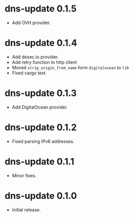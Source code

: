 dns-update 0.1.5
================================
- Add OVH provider.

dns-update 0.1.4
================================
- Add desec.io provider.
- Add retry function to http client
- Moved `strip_origin_from_name` form `digitalocean` to `lib`
- Fixed cargo test 

dns-update 0.1.3
================================
- Add DigitalOcean provider.

dns-update 0.1.2
================================
- Fixed parsing IPv6 addresses.

dns-update 0.1.1
================================
- Minor fixes.

dns-update 0.1.0
================================
- Initial release.
